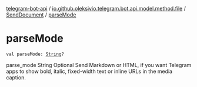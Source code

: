 [telegram-bot-api](../../index.md) / [io.github.oleksivio.telegram.bot.api.model.method.file](../index.md) / [SendDocument](index.md) / [parseMode](./parse-mode.md)

# parseMode

`val parseMode: `[`String`](https://kotlinlang.org/api/latest/jvm/stdlib/kotlin/-string/index.html)`?`

parse_mode	String	Optional	Send Markdown or HTML, if you want Telegram apps to show bold, italic, fixed-width text or inline URLs in the media caption.

